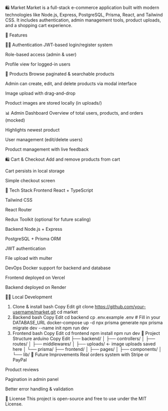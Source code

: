🛍️ Market
Market is a full-stack e-commerce application built with modern technologies like Node.js, Express, PostgreSQL, Prisma, React, and Tailwind CSS. It includes authentication, admin management tools, product uploads, and a shopping cart experience.

🚀 Features

🧑‍💼 Authentication
JWT-based login/register system

Role-based access (admin & user)

Profile view for logged-in users

🛒 Products
Browse paginated & searchable products

Admin can create, edit, and delete products via modal interface

Image upload with drag-and-drop

Product images are stored locally (in uploads/)

📊 Admin Dashboard
Overview of total users, products, and orders (mocked)

Highlights newest product

User management (edit/delete users)

Product management with live feedback

🛍️ Cart & Checkout
Add and remove products from cart

Cart persists in local storage

Simple checkout screen

🧰 Tech Stack
Frontend
React + TypeScript

Tailwind CSS

React Router

Redux Toolkit (optional for future scaling)

Backend
Node.js + Express

PostgreSQL + Prisma ORM

JWT authentication

File upload with multer

DevOps
Docker support for backend and database

Frontend deployed on Vercel

Backend deployed on Render

🧑‍💻 Local Development
1. Clone & install
bash
Copy
Edit
git clone https://github.com/your-username/market.git
cd market
2. Backend
bash
Copy
Edit
cd backend
cp .env.example .env # Fill in your DATABASE_URL
docker-compose up -d
npx prisma generate
npx prisma migrate dev --name init
npm run dev
3. Frontend
bash
Copy
Edit
cd frontend
npm install
npm run dev
📁 Project Structure
arduino
Copy
Edit
├── backend/
│   ├── controllers/
│   ├── routes/
│   ├── middlewares/
│   ├── uploads/ ← image uploads saved here
│   └── prisma/
├── frontend/
│   ├── pages/
│   ├── components/
│   └── lib/
🧪 Future Improvements
Real orders system with Stripe or PayPal

Product reviews

Pagination in admin panel

Better error handling & validation

📜 License
This project is open-source and free to use under the MIT License.
